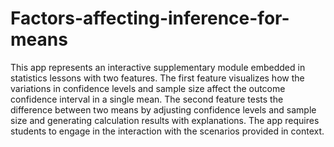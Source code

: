 # Factors-affecting-inference-for-means
This app represents an interactive supplementary module embedded in statistics lessons with two features. The first feature visualizes how the variations in confidence levels and sample size affect the outcome confidence interval in a single mean. The second feature tests the difference between two means by adjusting confidence levels and sample size and generating calculation results with explanations. The app requires students to engage in the interaction with the scenarios provided in context.
